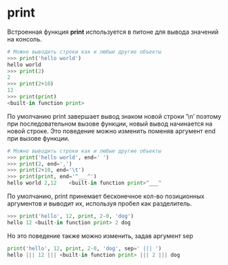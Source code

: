 # print

Встроенная функция **print** используется в питоне для вывода значений на консоль.
```py
# Можно выводить строки как и любые другие объекты
>>> print('hello world')
hello world
>>> print(2)
2
>>> print(2+10)
12
>>> print(print)
<built-in function print>
```
По умолчанию print завершает вывод знаком новой строки ’\n’ поэтому при последовательном вызове функции, новый вывод начинается на новой строке.
Это поведение можно изменить поменяв аргумент end при вызове функции.
```py
# Можно выводить строки как и любые другие объекты
>>> print('hello world', end=' ')
>>> print(2, end=',')
>>> print(2+10, end='\t')
>>> print(print, end='^___^')
hello world 2,12	<built-in function print>^___^
```
По умолчанию, print принемает бесконечное кол-во позиционных аргументов и выводит их, используя пробел как разделитель.
```py
>>> print('hello', 12, print, 2-0, 'dog')
hello 12 <built-in function print> 2 dog
```
Но это поведение также можно изменить, задав аргумент sep
```py
print('hello', 12, print, 2-0, 'dog', sep=' ||| ')
hello ||| 12 ||| <built-in function print> ||| 2 ||| dog
```